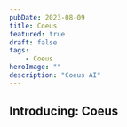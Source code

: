 ```yaml
---
pubDate: 2023-08-09
title: Coeus
featured: true
draft: false
tags:
    - Coeus
heroImage: ""
description: "Coeus AI"
---
```


## Introducing: Coeus